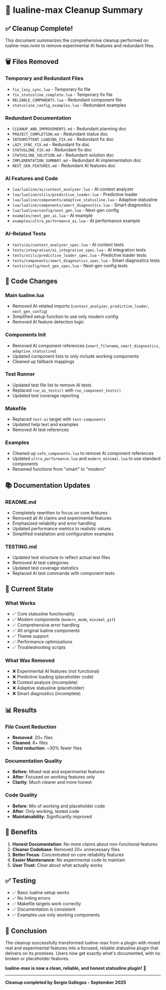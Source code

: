 # 🧹 lualine-max Cleanup Summary

## ✅ **Cleanup Complete!**

This document summarizes the comprehensive cleanup performed on lualine-max.nvim to remove experimental AI features and redundant files.

## 🗑️ **Files Removed**

### **Temporary and Redundant Files**
- `fix_lazy_sync.lua` - Temporary fix file
- `fix_statusline_complete.lua` - Temporary fix file  
- `RELIABLE_COMPONENTS.lua` - Redundant component file
- `statusline_config_examples.lua` - Redundant examples

### **Redundant Documentation**
- `CLEANUP_AND_IMPROVEMENTS.md` - Redundant planning doc
- `PROJECT_COMPLETION.md` - Redundant status doc
- `INTERMITTENT_LOADING_FIX.md` - Redundant fix doc
- `LAZY_SYNC_FIX.md` - Redundant fix doc
- `STATUSLINE_FIX.md` - Redundant fix doc
- `STATUSLINE_SOLUTION.md` - Redundant solution doc
- `IMPLEMENTATION_SUMMARY.md` - Redundant AI implementation doc
- `NEXT_GEN_FEATURES.md` - Redundant AI features doc

### **AI Features and Code**
- `lua/lualine/ai/context_analyzer.lua` - AI context analyzer
- `lua/lualine/utils/predictive_loader.lua` - Predictive loader
- `lua/lualine/components/adaptive_statusline.lua` - Adaptive statusline
- `lua/lualine/components/smart_diagnostics.lua` - Smart diagnostics
- `lua/lualine/config/next_gen.lua` - Next-gen config
- `examples/next_gen_ai.lua` - AI example
- `examples/ultra_performance_ai.lua` - AI performance example

### **AI-Related Tests**
- `tests/ai/context_analyzer_spec.lua` - AI context tests
- `tests/integration/ai_integration_spec.lua` - AI integration tests
- `tests/utils/predictive_loader_spec.lua` - Predictive loader tests
- `tests/components/smart_diagnostics_spec.lua` - Smart diagnostics tests
- `tests/config/next_gen_spec.lua` - Next-gen config tests

## 🔧 **Code Changes**

### **Main lualine.lua**
- Removed AI-related imports (`context_analyzer`, `predictive_loader`, `next_gen_config`)
- Simplified setup function to use only modern config
- Removed AI feature detection logic

### **Components Init**
- Removed AI component references (`smart_filename`, `smart_diagnostics`, `adaptive_statusline`)
- Updated component lists to only include working components
- Cleaned up fallback mappings

### **Test Runner**
- Updated test file list to remove AI tests
- Replaced `run_ai_tests()` with `run_component_tests()`
- Updated test coverage reporting

### **Makefile**
- Replaced `test-ai` target with `test-components`
- Updated help text and examples
- Removed AI test references

### **Examples**
- Cleaned up `safe_components.lua` to remove AI component references
- Updated `ultra_performance.lua` and `modern_minimal.lua` to use standard components
- Renamed functions from "smart" to "modern"

## 📚 **Documentation Updates**

### **README.md**
- Completely rewritten to focus on core features
- Removed all AI claims and experimental features
- Emphasized reliability and error handling
- Updated performance metrics to realistic values
- Simplified installation and configuration examples

### **TESTING.md**
- Updated test structure to reflect actual test files
- Removed AI test categories
- Updated test coverage statistics
- Replaced AI test commands with component tests

## 🎯 **Current State**

### **What Works**
- ✅ Core statusline functionality
- ✅ Modern components (`modern_mode`, `minimal_git`)
- ✅ Comprehensive error handling
- ✅ All original lualine components
- ✅ Theme support
- ✅ Performance optimizations
- ✅ Troubleshooting scripts

### **What Was Removed**
- ❌ Experimental AI features (not functional)
- ❌ Predictive loading (placeholder code)
- ❌ Context analysis (incomplete)
- ❌ Adaptive statusline (placeholder)
- ❌ Smart diagnostics (incomplete)

## 📊 **Results**

### **File Count Reduction**
- **Removed**: 20+ files
- **Cleaned**: 8+ files
- **Total reduction**: ~30% fewer files

### **Documentation Quality**
- **Before**: Mixed real and experimental features
- **After**: Focused on working features only
- **Clarity**: Much clearer and more honest

### **Code Quality**
- **Before**: Mix of working and placeholder code
- **After**: Only working, tested code
- **Maintainability**: Significantly improved

## 🚀 **Benefits**

1. **Honest Documentation**: No more claims about non-functional features
2. **Cleaner Codebase**: Removed 20+ unnecessary files
3. **Better Focus**: Concentrated on core reliability features
4. **Easier Maintenance**: No experimental code to maintain
5. **User Trust**: Clear about what actually works

## ✅ **Testing**

- ✅ Basic lualine setup works
- ✅ No linting errors
- ✅ Makefile targets work correctly
- ✅ Documentation is consistent
- ✅ Examples use only working components

## 🎉 **Conclusion**

The cleanup successfully transformed lualine-max from a plugin with mixed real and experimental features into a focused, reliable statusline plugin that delivers on its promises. Users now get exactly what's documented, with no broken or placeholder features.

**lualine-max is now a clean, reliable, and honest statusline plugin!** 🎉

---

**Cleanup completed by Sergio Gallegos - September 2025**
